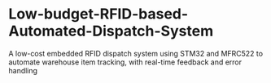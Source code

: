 # Low-budget-RFID-based-Automated-Dispatch-System
A low-cost embedded RFID dispatch system using STM32 and MFRC522 to automate warehouse item tracking, with real-time feedback and error handling
